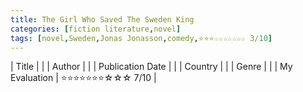 ```yaml
---
title: The Girl Who Saved The Sweden King
categories: [fiction literature,novel]
tags: [novel,Sweden,Jonas Jonasson,comedy,⭐⭐⭐☆☆☆☆☆☆☆ 3/10]
---
```


| Title |  |
| Author |  |
| Publication Date |   |
| Country |  |
| Genre |   |
| My Evaluation | ⭐⭐⭐⭐⭐⭐⭐☆☆☆ 7/10  |
        